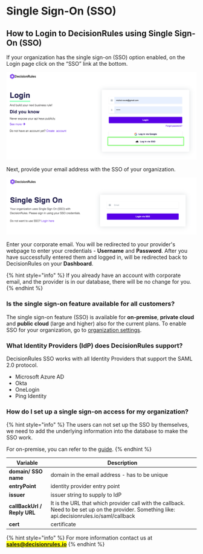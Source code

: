# Single Sign-On (SSO)

## How to Login to DecisionRules using Single Sign-On (SSO) <a href="#how-do-i-sign-into-contentful-with-my-corporate-credentials" id="how-do-i-sign-into-contentful-with-my-corporate-credentials"></a>

If your organization has the single sign-on (SSO) option enabled, on the Login page click on the “SSO” link at the bottom.

![How to login to DecisionRules using Single Sign-On (SSO)](<../.gitbook/assets/image (193) (2).png>)

Next, provide your email address with the SSO of your organization.

![DecisionRules Single Sign-On (SSO) Login Form](<../.gitbook/assets/image (162) (1).png>)

Enter your corporate email. You will be redirected to your provider's webpage to enter your credentials - **Username** and **Password**. After you have successfully entered them and logged in, will be redirected back to DecisionRules on your **Dashboard**.

{% hint style="info" %}
If you already have an account with corporate email, and the provider is in our database, there will be no change for you.
{% endhint %}

### Is the single sign-on feature available for all customers? <a href="#is-the-single-sign-on-feature-available-for-all-customers" id="is-the-single-sign-on-feature-available-for-all-customers"></a>

The single sign-on feature (SSO) is available for **on-premise**, **private cloud** and **public cloud** (large and higher) also for the current plans. To enable SSO for your organization, go to [organization settings](../organization/structure/settings.md).

### What Identity Providers (IdP) does DecisionRules support?

DecisionRules SSO works with all Identity Providers that support the SAML 2.0 protocol.

* Microsoft Azure AD
* Okta
* OneLogin
* Ping Identity

### How do I set up a single sign-on access for my organization?

{% hint style="info" %}
The users can not set up the SSO by themselves, we need to add the underlying information into the database to make the SSO work.

For on-premise, you can refer to the [guide](../on-premise-docker/setting-up-sso/).
{% endhint %}

| Variable                    | Description                                                                                                                                     |
| --------------------------- | ----------------------------------------------------------------------------------------------------------------------------------------------- |
| **domain/ SSO name**        | domain in the email address - has to be unique                                                                                                  |
| **entryPoint**              | identity provider entry point                                                                                                                   |
| **issuer**                  | issuer string to supply to IdP                                                                                                                  |
| **callBackUrl / Reply URL** | It is the URL that which provider call with the callback. Need to be set up on the provider. Something like: api.decisionrules.io/saml/callback |
| **cert**                    | certificate                                                                                                                                     |

{% hint style="info" %}
For more information contact us at <mark style="color:green;">**sales@decisionrules.io**</mark>
{% endhint %}

